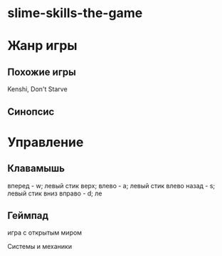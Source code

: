 # slime-skills-the-game

# Жанр игры

## Похожие игры

Kenshi, Don't Starve

## Синопсис

# Управление

## Клавамышь

вперед - w; левый стик верх;
влево - a; левый стик влево
назад - s; левый стик вниз
вправо - d; ле

## Геймпад



игра с открытым миром



Системы и механики




